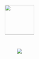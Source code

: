 <p align="center">
  <img src="https://github.com/mahozad/mahozad/blob/master/logo.svg" height="96px"/>
</p>

<br>

<p align="center">
  <img src="https://github-readme-stats.vercel.app/api/wakatime?username=Mahozad&custom_title=Coding Activity over Last Week&layout=compact&theme=slateorange"/>  
</p>
